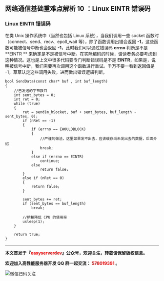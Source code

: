 ## 网络通信基础重难点解析 10 ：Linux EINTR 错误码

### Linux EINTR 错误码

在类 Unix 操作系统中（当然也包括 Linux 系统），当我们调用一些 socket 函数时（connect、send、recv、epoll_wait 等），除了函数调用出错会返回 **-1**，这些函数可能被信号中断也会返回 **-1**，此时我们可以通过错误码 **errno** 判断是不是 **EINTR ** 来确定是不是被信号中断。在实际编码的时候，请读者务必要考虑到这种情况。这也是上文中很多代码要专门判断错误码是不是 **EINTR**，如果是，说明被信号中断，我们需要再次调用这个函数进行重试。千万不要一看到返回值是 -1，草草认定这些调用失败，进而做出错误逻辑判断。

```
bool SendData(const char* buf , int buf_length)
{
    //已发送的字节数目
    int sent_bytes = 0;
    int ret = 0;
    while (true)
    {
        ret = send(m_hSocket, buf + sent_bytes, buf_length - sent_bytes, 0);
        if (nRet == -1)
        {
            if (errno == EWOULDBLOCK)
            {
                //严谨的做法，这里如果发不出去，应该缓存尚未发出去的数据，后面介绍
                break;
            }             
            else if (errno == EINTR)
                continue;
            else
                return false;
        }
        else if (nRet == 0)
        {
            return false;
        }

        sent_bytes += ret;
        if (sent_bytes == buf_length)
            break;

        //稍稍降低 CPU 的使用率
        usleep(1);
    }

    return true;
}
```



------

**本文首发于『<font color=red>easyserverdev</font>』公众号，欢迎关注，转载请保留版权信息。**

**欢迎加入高性能服务器开发 QQ 群一起交流：<font color=red> 578019391 </font>。**

![微信扫码关注](https://github.com/balloonwj/easyserverdev/blob/master/articlelog.jpg)